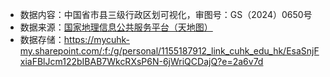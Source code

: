 - 数据内容：中国省市县三级行政区划可视化，审图号：GS（2024）0650号
- 数据来源：[国家地理信息公共服务平台（天地图）](https://cloudcenter.tianditu.gov.cn/administrativeDivision)
- 数据存储：https://mycuhk-my.sharepoint.com/:f:/g/personal/1155187912_link_cuhk_edu_hk/EsaSnjFxiaFBlJcm122bIBAB7WkcRXsP6N-6jWriQCDajQ?e=2a6v7d
